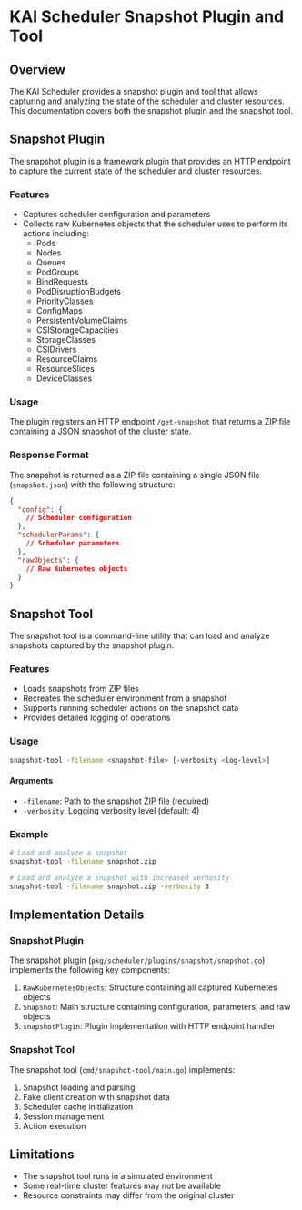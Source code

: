# KAI Scheduler Snapshot Plugin and Tool

## Overview

The KAI Scheduler provides a snapshot plugin and tool that allows capturing and analyzing the state of the scheduler and cluster resources. This documentation covers both the snapshot plugin and the snapshot tool.

## Snapshot Plugin

The snapshot plugin is a framework plugin that provides an HTTP endpoint to capture the current state of the scheduler and cluster resources.

### Features

- Captures scheduler configuration and parameters
- Collects raw Kubernetes objects that the scheduler uses to perform its actions including:
  - Pods
  - Nodes
  - Queues
  - PodGroups
  - BindRequests
  - PodDisruptionBudgets
  - PriorityClasses
  - ConfigMaps
  - PersistentVolumeClaims
  - CSIStorageCapacities
  - StorageClasses
  - CSIDrivers
  - ResourceClaims
  - ResourceSlices
  - DeviceClasses

### Usage

The plugin registers an HTTP endpoint `/get-snapshot` that returns a ZIP file containing a JSON snapshot of the cluster state.

### Response Format

The snapshot is returned as a ZIP file containing a single JSON file (`snapshot.json`) with the following structure:

```json
{
  "config": {
    // Scheduler configuration
  },
  "schedulerParams": {
    // Scheduler parameters
  },
  "rawObjects": {
    // Raw Kubernetes objects
  }
}
```

## Snapshot Tool

The snapshot tool is a command-line utility that can load and analyze snapshots captured by the snapshot plugin.

### Features

- Loads snapshots from ZIP files
- Recreates the scheduler environment from a snapshot
- Supports running scheduler actions on the snapshot data
- Provides detailed logging of operations

### Usage

```bash
snapshot-tool -filename <snapshot-file> [-verbosity <log-level>]
```

#### Arguments

- `-filename`: Path to the snapshot ZIP file (required)
- `-verbosity`: Logging verbosity level (default: 4)

### Example

```bash
# Load and analyze a snapshot
snapshot-tool -filename snapshot.zip

# Load and analyze a snapshot with increased verbosity
snapshot-tool -filename snapshot.zip -verbosity 5
```

## Implementation Details

### Snapshot Plugin

The snapshot plugin (`pkg/scheduler/plugins/snapshot/snapshot.go`) implements the following key components:

1. `RawKubernetesObjects`: Structure containing all captured Kubernetes objects
2. `Snapshot`: Main structure containing configuration, parameters, and raw objects
3. `snapshotPlugin`: Plugin implementation with HTTP endpoint handler

### Snapshot Tool

The snapshot tool (`cmd/snapshot-tool/main.go`) implements:

1. Snapshot loading and parsing
2. Fake client creation with snapshot data
3. Scheduler cache initialization
4. Session management
5. Action execution

## Limitations

- The snapshot tool runs in a simulated environment
- Some real-time cluster features may not be available
- Resource constraints may differ from the original cluster 
